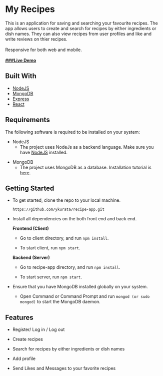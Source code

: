 # My Recipes

This is an application for saving and searching your favourite recipes.
The app allows users to create and search for recipes by either ingredients or dish names.
They can also view recipes from user profiles and like and write reviews on thier recipes.<br></br>
Responsive for both web and mobile.<br></br>
[**###Live Demo**](https://yasuko-my-recipes.herokuapp.com/)

## Built With 

* [NodeJS](https://nodejs.org/en/download/)
* [MongoDB](https://www.mongodb.com/)
* [Express](https://expressjs.com/)
* [React](https://reactjs.org/)

## Requirements

The following software is required to be installed on your system:

* NodeJS
    * The project uses NodeJs as a backend language. Make sure you have [NodeJS] installed.

[NodeJS]: https://nodejs.org/en/download/
    
* MongoDB 
    * The project uses MongoDB as a database. Installation tutorial is [here].

[here]: https://docs.mongodb.com/manual/installation/


## Getting Started 

* To get started, clone the repo to your local machine.

    ```https://github.com/ykurata/recipe-app.git```

* Install all dependencies on the both front end and back end. 

    **Frontend (Client)**

    * Go to client directory, and run `npm install`.

    * To start client, run `npm start`.

    **Backend (Server)**
        
    * Go to recipe-app directory, and run `npm install`.

    * To start server, run `npm start`.

* Ensure that you have MongoDB installed globally on your system.

    *  Open Command or Command Prompt and run `mongod (or sudo mongod)` to start 
        the MongoDB daemon.


## Features
* Register/ Log in / Log out

* Create recipes 

* Search for recipes by either ingredients or dish names

* Add profile

* Send Likes and Messages to your favorite recipes